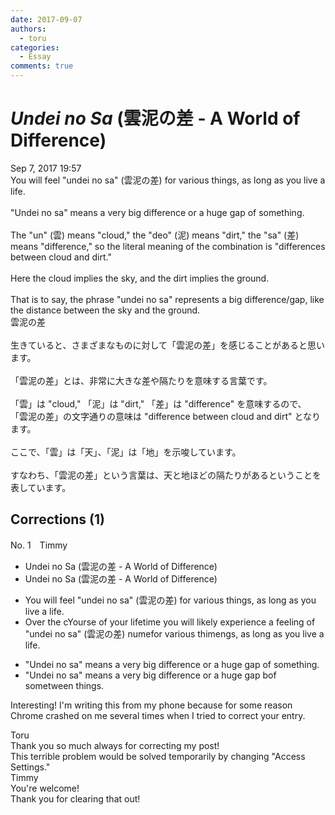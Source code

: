```yaml
---
date: 2017-09-07
authors:
  - toru
categories:
  - Essay
comments: true
---
```


# <strong><em>Undei no Sa</strong></em> (雲泥の差 - A World of Difference)
<div class="date">Sep 7, 2017 19:57</div>
<div id="post"><div id="body_show_ori">
You will feel "undei no sa" (雲泥の差) for various things, as long as you live a life.<br/><br/>"Undei no sa" means a very big difference or a huge gap of something.<br/><br/>The "un" (雲) means "cloud," the "deo" (泥) means "dirt," the "sa" (差) means "difference," so the literal meaning of the combination is "differences between cloud and dirt."<br/><br/>Here the cloud implies the sky, and the dirt implies the ground.<br/><br/>That is to say, the phrase "undei no sa" represents a big difference/gap, like the distance between the sky and the ground.
</div></div>

<!-- more -->

<div id="post_ja"><div id="body_show_mo">
雲泥の差<br/><br/>生きていると、さまざまなものに対して「雲泥の差」を感じることがあると思います。<br/><br/>「雲泥の差」とは、非常に大きな差や隔たりを意味する言葉です。<br/><br/>「雲」は "cloud," 「泥」は "dirt," 「差」は "difference" を意味するので、 「雲泥の差」の文字通りの意味は "difference between cloud and dirt" となります。<br/><br/>ここで、「雲」は「天」、「泥」は「地」を示唆しています。<br/><br/>すなわち、「雲泥の差」という言葉は、天と地ほどの隔たりがあるということを表しています。
</div></div>

## Corrections (1)
<div id="block"><div class="first_name"> No. 1　<span class="just_name">Timmy</span></div><div id="block2">
<ul class="correction_field">
<li class="incorrect">Undei no Sa (雲泥の差 - A World of Difference)</li>
<li class="corrected correct">
Undei no Sa (雲泥の差 - A World of Difference)
</li>
</ul>
<ul class="correction_field">
<li class="incorrect">You will feel "undei no sa" (雲泥の差) for various things, as long as you live a life.</li>
<li class="corrected correct">
<span class="f_red">Over the c</span><span class="f_gray"><span class="sline">Y</span></span>ou<span class="f_red">rse</span> <span class="f_red">of your lifetime you </span>will <span class="f_red">likely experience a </span>feel<span class="f_red">ing</span> <span class="f_red">of </span>"undei no sa" (雲泥の差) <span class="f_red">nume</span><span class="f_gray"><span class="sline">fo</span></span>r<span class="f_gray"><span class="sline"> vari</span></span>ous t<span class="f_gray"><span class="sline">h</span></span>i<span class="f_red">me</span><span class="f_gray"><span class="sline">ng</span></span>s<span class="f_gray"><span class="sline">, as long as you live a life</span></span>.
</li>
</ul>
<ul class="correction_field">
<li class="incorrect">"Undei no sa" means a very big difference or a huge gap of something.</li>
<li class="corrected correct">
"Undei no sa" means a very big difference or a huge gap <span class="f_red">b</span><span class="f_gray"><span class="sline">of som</span></span>et<span class="f_red">ween t</span>hing<span class="f_red">s</span>.
</li>
</ul>
<p class="comment_small">
 Interesting! I'm writing this from my phone because for some reason Chrome crashed on me several times when I tried to correct your entry.
</p>

</div><div class="name"><span class="just_name">Toru</span><br>
Thank you so much always for correcting my post!<br/>This terrible problem would be solved temporarily by changing "Access Settings."
</div>
<div class="name"><span class="just_name">Timmy</span><br>
You're welcome!<br/>Thank you for clearing that out! 
</div>
</div>
